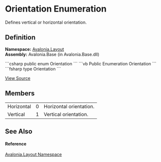 # Orientation Enumeration


Defines vertical or horizontal orientation.



## Definition
**Namespace:** <a href="N_Avalonia_Layout">Avalonia.Layout</a>  
**Assembly:** Avalonia.Base (in Avalonia.Base.dll)

<Tabs groupId="api-code-preview">
<TabItem value="csharp" label="C#">
```csharp
public enum Orientation
```
</TabItem>
<TabItem value="vb" label="VB">
```vb
Public Enumeration Orientation
```
</TabItem>
<TabItem value="fsharp" label="F#">
```fsharp
type Orientation
```
</TabItem>
</Tabs>



<a href="https://github.com/AvaloniaUI/Avalonia/tree/master/src/Avalonia.Base/Layout/Orientation.cs" title="View the source code">View Source</a>



## Members
<table>
<tr>
<td>Horizontal</td>
<td>0</td>
<td>Horizontal orientation.</td>
</tr>
<tr>
<td>Vertical</td>
<td>1</td>
<td>Vertical orientation.</td>
</tr>
</table>

## See Also


#### Reference
<a href="N_Avalonia_Layout">Avalonia.Layout Namespace</a>  

